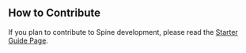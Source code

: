 ##  How to Contribute

If you plan to contribute to Spine development, please read the [Starter Guide Page](contribute/spine_developer_starter_quide.md).
